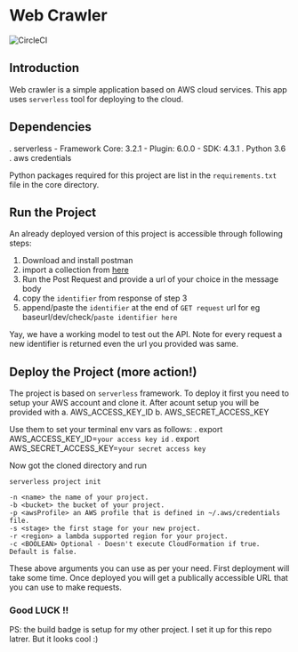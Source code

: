 # Web Crawler
![CircleCI](https://circleci.com/gh/MuhammadMoeedUllah/Object-Pool.svg?style=svg)

## Introduction

Web crawler is a simple application based on AWS cloud services.
This app uses `serverless` tool for deploying to the cloud.

## Dependencies

. serverless
    - Framework Core: 3.2.1
    - Plugin: 6.0.0
    - SDK: 4.3.1
. Python 3.6
. aws credentials

Python packages required for this project are list in the `requirements.txt` file in the core directory.

## Run the Project 

An already deployed version of this project is accessible through following steps:
1. Download and install postman
2. import a collection from [here](https://www.getpostman.com/collections/13a3548d112275302458)
3. Run the Post Request and provide a url of your choice in the message body
4. copy the `identifier` from response of step 3
5. append/paste the `identifier` at the end of `GET request` url for eg  baseurl/dev/check/`paste identifier here` 

Yay, we have a working model to test out the API. Note for every request a new identifier is returned even the url you provided was same.

## Deploy the Project (more action!)

The project is based on `serverless` framework. To deploy it first you need to setup your AWS account and clone it. 
After acount setup you will be provided with 
    a. AWS_ACCESS_KEY_ID
    b. AWS_SECRET_ACCESS_KEY

Use them to set your terminal env vars as follows:
    . export AWS_ACCESS_KEY_ID=`your access key id`
    . export AWS_SECRET_ACCESS_KEY=`your secret access key`

Now got the cloned directory and run

```
serverless project init

-n <name> the name of your project.
-b <bucket> the bucket of your project.
-p <awsProfile> an AWS profile that is defined in ~/.aws/credentials file.
-s <stage> the first stage for your new project.
-r <region> a lambda supported region for your project.
-c <BOOLEAN> Optional - Doesn't execute CloudFormation if true. Default is false.

```
These above arguments you can use as per your need. First deployment will take some time. 
Once deployed you will get a publically accessible URL that you can use to make requests.

### Good LUCK !!

PS: the build badge is setup for my other project. I set it up for this repo latrer. But it looks cool :) 
